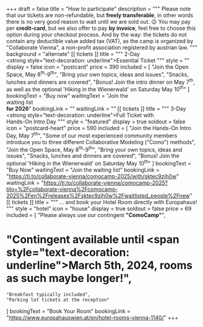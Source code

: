 +++
draft = false
title = "How to participate"
description = """
Please note that our tickets are non-refundable, but **freely transferable**, in other words there is no very good reason to wait until we are sold out. 😉 You may pay per **credit-card**, but we also offer to pay **by invoice**, feel free to choose this option during your checkout process. And by the way: the tickets do not contain any deductible value added tax (VAT), as the camp is organized by "Collaborate Vienna", a non-profit association registered by austrian law.
"""
background = "alternate"
[[ tickets ]]
title = """
    2-Day <br> <strong style=\"text-decoration: underline\">Essential</strong> Ticket
"""
style = ""
display = false
icon = "postcard"
price = 390
included = [
    "Join the Open Space, May 8<sup>th</sup>-9<sup>th</sup>",
    "Bring your own topics, ideas and issues",
    "Snacks, lunches and dinners are covered",
    "Bonus! Join the intro dinner on May 7<sup>th</sup>, as well as the optional 'Hiking in the Wienerwald' on Saturday May 10<sup>th</sup>"
]
bookingText = "Buy now"
waitingText = "Join the <br/> waiting list <br/> <strong>for 2026</strong>"
bookingLink = ""
waitingLink = ""
[[ tickets ]]
title = """
    3-Day <br> <strong style=\"text-decoration: underline\">Full</strong> Ticket with <br> Hands-On Intro Day
"""
style = "featured"
display = true
soldout = false
icon = "postcard-heart"
price = 590
included = [
    "Join the Hands-On Intro Day, May 7<sup>th</sup>",
    "Some of our most experienced community members introduce you to three different Collaborative Modeling (\"Como\") methods",
    "Join the Open Space, May 8<sup>th</sup>-9<sup>th</sup>",
    "Bring your own topics, ideas and issues",
    "Snacks, lunches and dinners are covered",
    "Bonus! Join the optional 'Hiking in the Wienerwald' on Saturday May 10<sup>th</sup>" 
]
bookingText = "Buy Now"
waitingText = "Join the waiting list"
bookingLink = "https://ti.to/collaborate-vienna/comocamp-2025/with/sktec9zjh0w"
waitingLink = "https://ti.to/collaborate-vienna/comocamp-2025?tito=%2Fcollaborate-vienna%2Fcomocamp-2025%2Fen%2Freleases%2Fsktec9zjh0w%2Fwaitlisted_people%2Fnew"
[[ tickets ]]
title = """
    ... and book your Hotel Room
    directly with Europahaus!
"""
style = "hotel"
icon = "house"
display = true
soldout = false
price = 69
included = [
    "Please always use our contingent <strong>\"ComoCamp\"</strong>",
 #   "Contingent available until <span style=\"text-decoration: underline\">March 5th, 2024</span>, rooms as such maybe longer!",
    "Breakfast typically included",
    "Parking lot tickets at the reception"
]
bookingText = "Book Your Room"
bookingLink = "https://www.europahauswien.at/en/hotel-rooms-vienna-1140/"
+++
